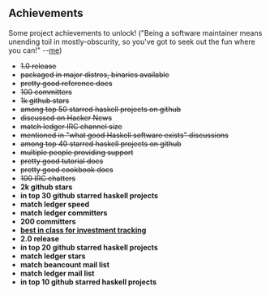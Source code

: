 ## Achievements

Some project achievements to unlock!
("Being a software maintainer means unending toil in mostly-obscurity, so you've got to seek out the fun where you can!" --[me](https://www.reddit.com/r/haskell/comments/eddwbu/top_nonprogrammingrelated_haskell_apps/))

- ~~1.0 release~~
- ~~packaged in major distros, binaries available~~
- ~~pretty good reference docs~~
- ~~100 committers~~
- ~~1k github stars~~
- ~~among top 50 starred haskell projects on github~~
- ~~discussed on Hacker News~~
- ~~match ledger IRC channel size~~
- ~~mentioned in "what good Haskell software exists" discussions~~
- ~~among top 40 starred haskell projects on github~~
- ~~multiple people providing support~~
- ~~pretty good tutorial docs~~
- ~~pretty good cookbook docs~~
- ~~100 IRC chatters~~
- **2k github stars**
- **in top 30 github starred haskell projects**
- **match ledger speed**
- **match ledger committers**
- **200 committers**
- **[best in class for investment tracking](https://github.com/simonmichael/hledger/issues/1015)**
- **2.0 release**
- **in top 20 github starred haskell projects**
- **match ledger stars**
- **match beancount mail list**
- **match ledger mail list**
- **in top 10 github starred haskell projects**
